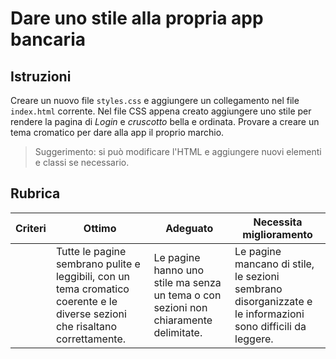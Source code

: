 # Dare uno stile alla propria app bancaria

## Istruzioni

Creare un nuovo file `styles.css` e aggiungere un collegamento nel file `index.html` corrente. Nel file CSS appena creato aggiungere uno stile per rendere la pagina di *Login* e *cruscotto* bella e ordinata. Provare a creare un tema cromatico per dare alla app il proprio marchio.

> Suggerimento: si può  modificare l'HTML e aggiungere nuovi elementi e classi se necessario.

## Rubrica

| Criteri | Ottimo | Adeguato | Necessita miglioramento |
| -------- | ----------------------------------------------------------------------------------------------------------------------- | ------------------------------------------------------------------------------ | --------------------------------------------------------------------------------------------- |
|          | Tutte le pagine sembrano pulite e leggibili, con un tema cromatico coerente e le diverse sezioni che risaltano correttamente. | Le pagine hanno uno stile ma senza un tema o con sezioni non chiaramente delimitate. | Le pagine mancano di stile, le sezioni sembrano disorganizzate e le informazioni sono difficili da leggere. |